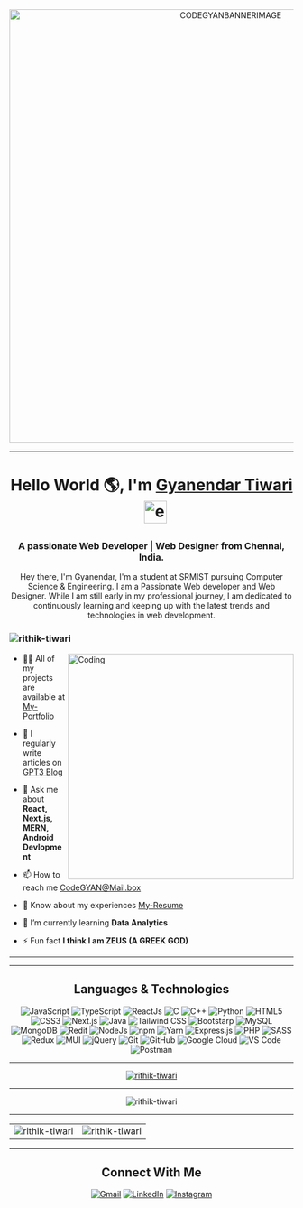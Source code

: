 <div align="center">
  <img width="769" alt="CODEGYANBANNERIMAGE" src="https://github.com/rithik-tiwari/rithik-tiwari/assets/93036942/91dcba2a-e284-4aad-81c1-31a3dcaa87ae">
</div>

<hr/>


<h1 align="center">Hello World 🌎, I'm <a href="https://rithik-tiwari.github.io/dev_portfolio">Gyanendar Tiwari</a> &nbsp; <img alt="emoji" width="40" src="https://media.giphy.com/media/v1.Y2lkPTc5MGI3NjExZjByMXhnYnR2eTN1NTQzdW9tNHk3ZXk3cDllaHM2eDA4M296bXprZyZlcD12MV9pbnRlcm5hbF9naWZfYnlfaWQmY3Q9Zw/WtOkaikiwaR87ZvAFH/giphy.gif" /></h1>

<h3 align="center">A passionate Web Developer | Web Designer from Chennai, India.</h3>


<div>
  <p align="center">
  Hey there, I'm Gyanendar, I'm a student at SRMIST pursuing Computer Science & Engineering. I am a Passionate Web developer and Web Designer. While I am still early in my professional journey, I am dedicated to continuously learning and keeping up with the latest trends and technologies in web development.
  </p>
</div>


<h3>
  <p align="left">
    <img src="https://komarev.com/ghpvc/?username=rithik-tiwari&label=Profile%20views&color=0e75b6&style=for-the-badge" alt="rithik-tiwari" />
  </p>
</h3>


<img align="right" alt="Coding" width="400" src="https://media.giphy.com/media/v1.Y2lkPTc5MGI3NjExMzRpN3pzMWZ6YXhnbm0xN212bGUzc2IwenI2MDEybXk1b2x4Yzh6ZiZlcD12MV9pbnRlcm5hbF9naWZfYnlfaWQmY3Q9Zw/qgQUggAC3Pfv687qPC/giphy.gif"/>

- 👨‍💻 All of my projects are available at [My-Portfolio](https://rithik-tiwari.github.io/dev_portfolio)

- 📝 I regularly write articles on [GPT3 Blog](https://rithik-tiwari.github.io/gpt3__blog)

- 💬 Ask me about **React, Next.js, MERN, Android Devlopment**

- 📫 How to reach me [CodeGYAN@Mail.box](mailto:gyantiwari10101@gmail.com)

- 📄 Know about my experiences [My-Resume](https://drive.google.com/file/d/1UoqvQbpUkUMX8vv6oK_hxwy0EeGT-NYI/view)

-  🌱 I’m currently learning **Data Analytics**

- ⚡ Fun fact **I think I am ZEUS (A GREEK GOD)**


-------
<hr/>
<div>
  <h2 align="center">Languages & Technologies</h2>
  <p align="center"> 
  <img alt="JavaScript" src="https://img.shields.io/badge/javascript-%23323330.svg?&style=for-the-badge&logo=javascript&logoColor=%23F7DF1E" />
  <img alt="TypeScript" src="https://img.shields.io/badge/typescript-%23007ACC.svg?style=for-the-badge&logo=typescript&logoColor=white" />
  <img alt="ReactJs" src="https://img.shields.io/badge/React-20232A?style=for-the-badge&logo=react&logoColor=61DAFB" />
  <img alt="C" src="https://img.shields.io/badge/c-%2300599C.svg?&style=for-the-badge&logo=c&logoColor=white" /> 
  <img alt="C++" src="https://img.shields.io/badge/c++-%2300599C.svg?&style=for-the-badge&logo=c%2B%2B&ogoColor=white" /> 
  <img alt="Python" src="https://img.shields.io/badge/python-%2314354C.svg?style=for-the-badge&logo=python&logoColor=white"/>
  <img alt="HTML5" src="https://img.shields.io/badge/html5-%23E34F26.svg?&style=for-the-badge&logo=html5&logoColor=white" />
  <img alt="CSS3" src="https://img.shields.io/badge/css3-%231572B6.svg?&style=for-the-badge&logo=css3&logoColor=white" />
  <img alt="Next.js" src="https://img.shields.io/badge/Next-black?style=for-the-badge&logo=next.js&logoColor=white" />
  <img alt="Java" src="https://img.shields.io/badge/java-%23ED8B00.svg?&style=for-the-badge&logo=java&logoColor=white" /> 
  <img alt="Tailwind CSS" src="https://img.shields.io/badge/tailwindcss-%2338B2AC.svg?style=for-the-badge&logo=tailwind-css&logoColor=white" />
  <img alt="Bootstarp" src="https://img.shields.io/badge/bootstrap-%23563D7C.svg?style=for-the-badge&logo=bootstrap&logoColor=white" />
  <img alt="MySQL" src="https://img.shields.io/badge/MySQL-00000F?style=for-the-badge&logo=mysql&logoColor=white" />
  <img alt="MongoDB" src="https://img.shields.io/badge/MongoDB-white?style=for-the-badge&logo=mongodb&logoColor=4EA94B" />
  <img alt="Redit" src="https://img.shields.io/badge/redis-%23DD0031.svg?style=for-the-badge&logo=redis&logoColor=white" />
  <img alt="NodeJs" src="https://img.shields.io/badge/Node.js-339933?style=for-the-badge&logo=nodedotjs&logoColor=white" />
  <img alt="npm" src="https://img.shields.io/badge/npm-CB3837?style=for-the-badge&logo=npm&logoColor=white" />
  <img alt="Yarn" src="https://img.shields.io/badge/yarn-%232C8EBB.svg?style=for-the-badge&logo=yarn&logoColor=white" />
  <img alt="Express.js" src="https://img.shields.io/badge/Express.js-000000?style=for-the-badge&logo=express&logoColor=white" />
  <img alt="PHP" src="https://img.shields.io/badge/php-%23777BB4.svg?style=for-the-badge&logo=php&logoColor=white" />  
  <img alt="SASS" src="https://img.shields.io/badge/SASS-hotpink.svg?style=for-the-badge&logo=SASS&logoColor=white" />  
  <img alt="Redux" src="https://img.shields.io/badge/redux-%23593d88.svg?style=for-the-badge&logo=redux&logoColor=white" />
  <img alt="MUI" src="https://img.shields.io/badge/MUI-%230081CB.svg?style=for-the-badge&logo=mui&logoColor=white" />
  <img alt="jQuery" src="https://img.shields.io/badge/jQuery-0769AD?style=for-the-badge&logo=jquery&logoColor=white" />
  <img alt="Git" src="https://img.shields.io/badge/Git-F05032?style=for-the-badge&logo=git&logoColor=white" />
  <img alt="GitHub" src="https://img.shields.io/badge/github-%23121011.svg?style=for-the-badge&logo=github&logoColor=white" />
  <img alt="Google Cloud" src="https://img.shields.io/badge/Google_Cloud-4285F4?style=for-the-badge&logo=google-cloud&logoColor=white" />  
  <img alt="VS Code" src="https://img.shields.io/badge/Visual_Studio_Code-0078D4?style=for-the-badge&logo=visual%20studio%20code&logoColor=white" />
  <img alt="Postman" src="https://img.shields.io/badge/Postman-FF6C37?style=for-the-badge&logo=postman&logoColor=white" />  
  </p>
</div>

<div />
<hr/>

<p align="center"> <a href="https://github.com/ryo-ma/github-profile-trophy"><img src="https://github-profile-trophy.vercel.app/?username=rithik-tiwari&theme=onedark" alt="rithik-tiwari" /></a> 
</p>

<hr/>

<p align="center"><img align="center" src="https://github-readme-streak-stats.herokuapp.com/?user=rithik-tiwari&theme=dark" alt="rithik-tiwari" /></p>

<hr/>

<table align="center">
  <tr>
    <td>
      <img align="center" src="https://github-readme-stats.vercel.app/api/top-langs?username=rithik-tiwari&show_icons=true&locale=en&layout=compact&title_color=97f9d8&icon_color=97f9d8&text_color=D3D3D3&bg_color=0,000000,0000ff" alt="rithik-tiwari" />
    </td>
    <td>
      <img align="center" src="https://github-readme-stats.vercel.app/api?username=rithik-tiwari&show_icons=true&locale=en&title_color=97f9d8&icon_color=97f9d8&text_color=D3D3D3&bg_color=0,000000,0000ff" alt="rithik-tiwari" />
    </td>
  </tr>
</table>

<hr/>

<h2 align="center">Connect With Me</h2>

<div align="center">
  <a href="mailto:gyantiwari10101@gmail.com" target="_blank"><img alt="Gmail" src="https://img.shields.io/badge/Gmail-D14836?style=for-the-badge&logo=gmail&logoColor=white" /></a>
  <a href="https://www.linkedin.com/in/gyanendra-tiwari-b65079252/" target="_blank"> <img alt="LinkedIn" src="https://img.shields.io/badge/linkedin-%230077B5.svg?style=for-the-badge&logo=linkedin&logoColor=white" /></a>
  <a href="https://www.instagram.com/_rithik_tiwari_/" target="_blank"><img alt="Instagram" src="https://img.shields.io/badge/instagram-%23E4405F.svg?style=for-the-badge&logo=Instagram&logoColor=white" /></a>
</div>



